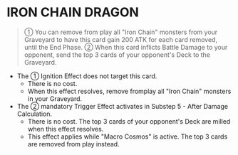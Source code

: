 
# IRON CHAIN DRAGON  
> ① You can remove from play all "Iron Chain" monsters from your Graveyard to have this card gain 200 ATK for each card removed, until the End Phase. ② When this card inflicts Battle Damage to your opponent, send the top 3 cards of your opponent's Deck to the Graveyard.

*   The ① Ignition Effect does not target this card.
    *   There is no cost.
    *   When this effect resolves, remove fromplay all "Iron Chain" monsters in your Graveyard.
*   The ② mandatory Trigger Effect activates in Substep 5 - After Damage Calculation.
    *   There is no cost. The top 3 cards of your opponent's Deck are milled when this effect resolves.
    *   This effect applies while "Macro Cosmos" is active. The top 3 cards are removed from play instead.

  